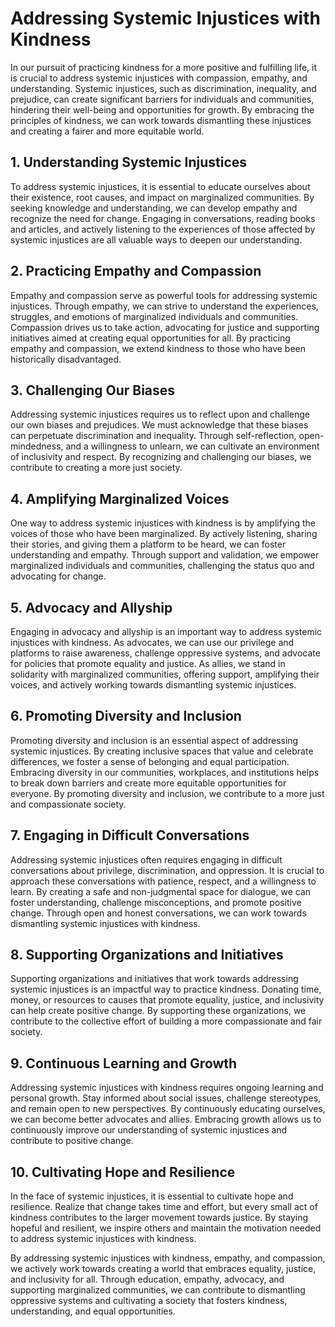 Addressing Systemic Injustices with Kindness
=======================================================

In our pursuit of practicing kindness for a more positive and fulfilling life, it is crucial to address systemic injustices with compassion, empathy, and understanding. Systemic injustices, such as discrimination, inequality, and prejudice, can create significant barriers for individuals and communities, hindering their well-being and opportunities for growth. By embracing the principles of kindness, we can work towards dismantling these injustices and creating a fairer and more equitable world.

**1. Understanding Systemic Injustices**
----------------------------------------

To address systemic injustices, it is essential to educate ourselves about their existence, root causes, and impact on marginalized communities. By seeking knowledge and understanding, we can develop empathy and recognize the need for change. Engaging in conversations, reading books and articles, and actively listening to the experiences of those affected by systemic injustices are all valuable ways to deepen our understanding.

**2. Practicing Empathy and Compassion**
----------------------------------------

Empathy and compassion serve as powerful tools for addressing systemic injustices. Through empathy, we can strive to understand the experiences, struggles, and emotions of marginalized individuals and communities. Compassion drives us to take action, advocating for justice and supporting initiatives aimed at creating equal opportunities for all. By practicing empathy and compassion, we extend kindness to those who have been historically disadvantaged.

**3. Challenging Our Biases**
-----------------------------

Addressing systemic injustices requires us to reflect upon and challenge our own biases and prejudices. We must acknowledge that these biases can perpetuate discrimination and inequality. Through self-reflection, open-mindedness, and a willingness to unlearn, we can cultivate an environment of inclusivity and respect. By recognizing and challenging our biases, we contribute to creating a more just society.

**4. Amplifying Marginalized Voices**
-------------------------------------

One way to address systemic injustices with kindness is by amplifying the voices of those who have been marginalized. By actively listening, sharing their stories, and giving them a platform to be heard, we can foster understanding and empathy. Through support and validation, we empower marginalized individuals and communities, challenging the status quo and advocating for change.

**5. Advocacy and Allyship**
----------------------------

Engaging in advocacy and allyship is an important way to address systemic injustices with kindness. As advocates, we can use our privilege and platforms to raise awareness, challenge oppressive systems, and advocate for policies that promote equality and justice. As allies, we stand in solidarity with marginalized communities, offering support, amplifying their voices, and actively working towards dismantling systemic injustices.

**6. Promoting Diversity and Inclusion**
----------------------------------------

Promoting diversity and inclusion is an essential aspect of addressing systemic injustices. By creating inclusive spaces that value and celebrate differences, we foster a sense of belonging and equal participation. Embracing diversity in our communities, workplaces, and institutions helps to break down barriers and create more equitable opportunities for everyone. By promoting diversity and inclusion, we contribute to a more just and compassionate society.

**7. Engaging in Difficult Conversations**
------------------------------------------

Addressing systemic injustices often requires engaging in difficult conversations about privilege, discrimination, and oppression. It is crucial to approach these conversations with patience, respect, and a willingness to learn. By creating a safe and non-judgmental space for dialogue, we can foster understanding, challenge misconceptions, and promote positive change. Through open and honest conversations, we can work towards dismantling systemic injustices with kindness.

**8. Supporting Organizations and Initiatives**
-----------------------------------------------

Supporting organizations and initiatives that work towards addressing systemic injustices is an impactful way to practice kindness. Donating time, money, or resources to causes that promote equality, justice, and inclusivity can help create positive change. By supporting these organizations, we contribute to the collective effort of building a more compassionate and fair society.

**9. Continuous Learning and Growth**
-------------------------------------

Addressing systemic injustices with kindness requires ongoing learning and personal growth. Stay informed about social issues, challenge stereotypes, and remain open to new perspectives. By continuously educating ourselves, we can become better advocates and allies. Embracing growth allows us to continuously improve our understanding of systemic injustices and contribute to positive change.

**10. Cultivating Hope and Resilience**
---------------------------------------

In the face of systemic injustices, it is essential to cultivate hope and resilience. Realize that change takes time and effort, but every small act of kindness contributes to the larger movement towards justice. By staying hopeful and resilient, we inspire others and maintain the motivation needed to address systemic injustices with kindness.

By addressing systemic injustices with kindness, empathy, and compassion, we actively work towards creating a world that embraces equality, justice, and inclusivity for all. Through education, empathy, advocacy, and supporting marginalized communities, we can contribute to dismantling oppressive systems and cultivating a society that fosters kindness, understanding, and equal opportunities.
